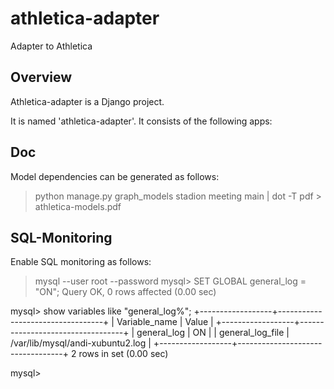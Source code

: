 athletica-adapter
=================

Adapter to Athletica

Overview
--------

Athletica-adapter is a Django project.

It is named 'athletica-adapter'.
It consists of the following apps:

Doc
---

Model dependencies can be generated as follows:
> python manage.py graph_models stadion meeting main | dot -T pdf > athletica-models.pdf

SQL-Monitoring
--------------

Enable SQL monitoring as follows:
> mysql --user root --password
mysql> SET GLOBAL general_log = "ON";
Query OK, 0 rows affected (0.00 sec)

mysql> show variables like "general_log%";
+------------------+----------------------------------+
| Variable_name    | Value                            |
+------------------+----------------------------------+
| general_log      | ON                               |
| general_log_file | /var/lib/mysql/andi-xubuntu2.log |
+------------------+----------------------------------+
2 rows in set (0.00 sec)

mysql> 
